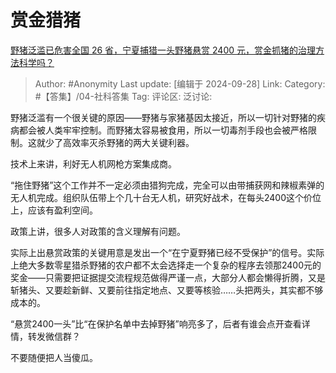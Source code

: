 # 赏金猎猪
[野猪泛滥已危害全国 26 省，宁夏捕猎一头野猪悬赏 2400 元，赏金抓猪的治理方法科学吗？](https://www.zhihu.com/question/668289493/answer/3700832282)

> Author: #Anonymity
> Last update: [编辑于 2024-09-28]
> Link:
> Category: #【答集】/04-社科答集 
> Tag: 
> 评论区:
> 泛讨论:

野猪泛滥有一个很关键的原因——野猪与家猪基因太接近，所以一切针对野猪的疾病都会被人类牢牢控制。而野猪太容易被食用，所以一切毒剂手段也会被严格限制。这就少了高效率灭杀野猪的两大关键利器。

技术上来讲，利好无人机网枪方案集成商。

“拖住野猪”这个工作并不一定必须由猎狗完成，完全可以由带捕获网和辣椒素弹的无人机完成。组织队伍带上个几十台无人机，研究好战术，在每头2400这个价位上，应该有盈利空间。

政策上讲，很多人对政策的含义理解有问题。

实际上出悬赏政策的关键用意是发出一个“在宁夏野猪已经不受保护”的信号。实际上绝大多数零星猎杀野猪的农户都不太会选择走一个复杂的程序去领那2400元的奖金——只需要把证据提交流程规范做得严谨一点，大部分人都会懒得折腾，又是斩猪头、又要趁新鲜、又要前往指定地点、又要等核验……头把两头，其实都不够成本的。

“悬赏2400一头”比“在保护名单中去掉野猪”响亮多了，后者有谁会点开查看详情，转发微信群？

不要随便把人当傻瓜。